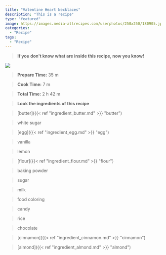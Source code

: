```yaml
---
title: "Valentine Heart Necklaces"
description: "This is a recipe"
type: "featured"
image: https://images.media-allrecipes.com/userphotos/250x250/180905.jpg
categories: 
  - "Recipe"
tags: 
  - "Recipe"
---
```



>**If you don't know what are inside this recipe, now you know!**

![](../images/Recipes-Banner.jpg)
> **Prepare Time:** 35 m


> **Cook Time:** 7 m


> **Total Time:** 2 h 42 m

> **Look the ingredients of this recipe**

> [butter]({{< ref "ingredient_butter.md" >}} "butter")

> white sugar

> [egg]({{< ref "ingredient_egg.md" >}} "egg")

> vanilla

> lemon

> [flour]({{< ref "ingredient_flour.md" >}} "flour")

> baking powder

> sugar

> milk

> food coloring

> candy

> rice

> chocolate

> [cinnamon]({{< ref "ingredient_cinnamon.md" >}} "cinnamon")

> [almond]({{< ref "ingredient_almond.md" >}} "almond")

